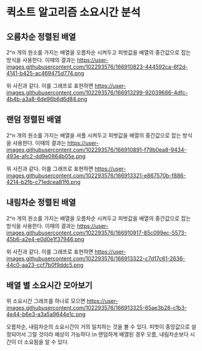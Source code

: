 # 퀵소트 알고리즘 소요시간 분석

## 오름차순 정렬된 배열

2^n 개의 원소를 가지는 배열을 오름차순 시켜두고 피벗값을 배열의 중간값으로 잡는 방식을 사용한다.
이때의 결과는
https://user-images.githubusercontent.com/102293576/166910823-444592ca-6f2d-4141-b425-ac469475d774.png

위 사진과 같다. 이를 그래프로 표현하면
https://user-images.githubusercontent.com/102293576/166913299-92039686-4dfc-4b4b-a3a8-6de96b6d6d84.png



## 랜덤 정렬된 배열

2^n 개의 원소를 가지는 배열을 셔플 시켜두고 피벗값을 배열의 중간값으로 잡는 방식을 사용한다.
이때의 결과는
https://user-images.githubusercontent.com/102293576/166910891-f79b0ea8-9434-493e-afc2-dd9e0864b05e.png

위 사진과 같다. 이를 그래프로 표현하면
https://user-images.githubusercontent.com/102293576/166913321-e867570b-f886-4214-b2fb-c71edcea81f6.png



## 내림차순 정렬된 배열

2^n 개의 원소를 가지는 배열을 오름차순 시켜두고 피벗값을 배열의 중간값으로 잡는 방식을 사용한다.
이때의 결과는
https://user-images.githubusercontent.com/102293576/166910917-85c099ec-5573-45b6-a2e4-e0d0e1f37946.png

위 사진과 같다. 이를 그래프로 표현하면
https://user-images.githubusercontent.com/102293576/166913322-c7d17c61-2636-44c0-aa23-ccf7b0f9ddc5.png

## 배열 별 소요시간 모아보기

위 소요시간 그래프를 하나로 모으면 
https://user-images.githubusercontent.com/102293576/166913325-65ae3b28-c1b3-4e44-b6e3-a3a5a9644e1c.png

오름차순, 내림차순의 소요시간이 거의 일치하는 것을 볼 수 있다. 피벗이 중앙값으로 설정되어서 그럴 것이라 예상이 가능하다.\n
랜덤하게 배열된 경우 오름, 내림차순보다 시간이 더 소요됨을 알 수 있다.

